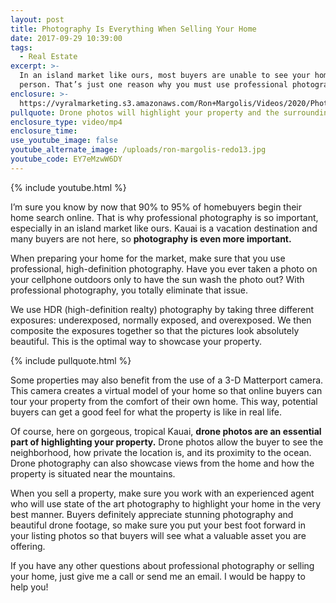 ```yaml
---
layout: post
title: Photography Is Everything When Selling Your Home
date: 2017-09-29 10:39:00
tags:
  - Real Estate
excerpt: >-
  In an island market like ours, most buyers are unable to see your home in
  person. That’s just one reason why you must use professional photography.
enclosure: >-
  https://vyralmarketing.s3.amazonaws.com/Ron+Margolis/Videos/2020/Photography+is+Everything+-+Kauai+Real+Estate.mp4
pullquote: Drone photos will highlight your property and the surrounding area.
enclosure_type: video/mp4
enclosure_time:
use_youtube_image: false
youtube_alternate_image: /uploads/ron-margolis-redo13.jpg
youtube_code: EY7eMzwW6DY
---
```


{% include youtube.html %}

I’m sure you know by now that 90% to 95% of homebuyers begin their home search online. That is why professional photography is so important, especially in an island market like ours. Kauai is a vacation destination and many buyers are not here, so **photography is even more important.**

When preparing your home for the market, make sure that you use professional, high-definition photography. Have you ever taken a photo on your cellphone outdoors only to have the sun wash the photo out? With professional photography, you totally eliminate that issue.

We use HDR (high-definition realty) photography by taking three different exposures: underexposed, normally exposed, and overexposed. We then composite the exposures together so that the pictures look absolutely beautiful. This is the optimal way to showcase your property.

{% include pullquote.html %}

Some properties may also benefit from the use of a 3-D Matterport camera. This camera creates a virtual model of your home so that online buyers can tour your property from the comfort of their own home. This way, potential buyers can get a good feel for what the property is like in real life.

Of course, here on gorgeous, tropical Kauai, **drone photos are an essential part of highlighting your property.** Drone photos allow the buyer to see the neighborhood, how private the location is, and its proximity to the ocean. Drone photography can also showcase views from the home and how the property is situated near the mountains.

When you sell a property, make sure you work with an experienced agent who will use state of the art photography to highlight your home in the very best manner. Buyers definitely appreciate stunning photography and beautiful drone footage, so make sure you put your best foot forward in your listing photos so that buyers will see what a valuable asset you are offering.

If you have any other questions about professional photography or selling your home, just give me a call or send me an email. I would be happy to help you\!